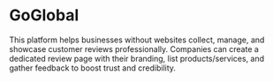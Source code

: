 # GoGlobal
This platform helps businesses without websites collect, manage, and showcase customer reviews professionally. Companies can create a dedicated review page with their branding, list products/services, and gather feedback to boost trust and credibility.
